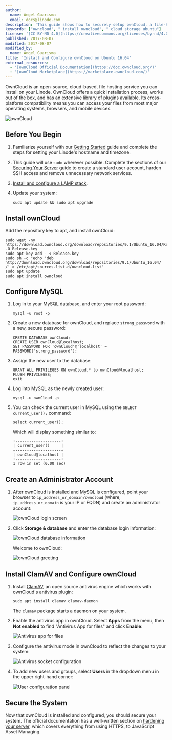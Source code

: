 ```yaml
---
author:
  name: Angel Guarisma
  email: docs@linode.com
description: 'This guide shows how to securely setup ownCloud, a file-hosting service that facilitates file sharing across multiple devices, on Ubuntu 16.04.'
keywords: ["owncloud", " install owncloud", " cloud storage ubuntu"]
license: '[CC BY-ND 4.0](https://creativecommons.org/licenses/by-nd/4.0)'
published: 2017-08-07
modified: 2017-08-07
modified_by:
  name: Angel Guarisma
title: 'Install and Configure ownCloud on Ubuntu 16.04'
external_resources:
  - '[ownCloud Official Documentation](https://doc.owncloud.org/)'
  - '[ownCloud Marketplace](https://marketplace.owncloud.com/)'
---
```



OwnCloud is an open-source, cloud-based, file hosting service you can install on your Linode. OwnCloud offers a quick installation process, works out of the box, and has an extensive library of plugins available. Its cross-platform compatibility means you can access your files from most major operating systems, browsers, and mobile devices. 

![ownCloud](/docs/assets/owncloud_ubuntu.jpg)

## Before You Begin

1.  Familiarize yourself with our [Getting Started](/docs/getting-started) guide and complete the steps for setting your Linode's hostname and timezone.

2.  This guide will use `sudo` wherever possible. Complete the sections of our [Securing Your Server](/docs/security/securing-your-server) guide to create a standard user account, harden SSH access and remove unnecessary network services.

3.  [Install and configure a LAMP stack](/docs/web-servers/lamp/install-lamp-stack-on-ubuntu-16-04).

4.  Update your system:

        sudo apt update && sudo apt upgrade

## Install ownCloud

Add the repository key to apt, and install ownCloud:

    sudo wget -nv https://download.owncloud.org/download/repositories/9.1/Ubuntu_16.04/Release.key -O Release.key
    sudo apt-key add - < Release.key
    sudo sh -c "echo 'deb http://download.owncloud.org/download/repositories/9.1/Ubuntu_16.04/ /' > /etc/apt/sources.list.d/owncloud.list"
    sudo apt update 
    sudo apt install owncloud

## Configure MySQL

1.  Log in to your MySQL database, and enter your root password: 

        mysql -u root -p

2.  Create a new database for ownCloud, and replace `strong_password` with a new, secure password:

        CREATE DATABASE ownCloud;
        CREATE USER ownCloud@localhost;
        SET PASSWORD FOR 'ownCloud'@'localhost' = PASSWORD('strong_password');

3.  Assign the new user to the database:

        GRANT ALL PRIVILEGES ON ownCloud.* to ownCloud@localhost;
        FLUSH PRIVILEGES;
        exit

4.  Log into MySQL as the newly created user:

        mysql -u ownCloud -p

5.  You can check the current user in MySQL using the `SELECT current_user();` command:

        select current_user();

    Which will display something similar to:

        +--------------------+
        | current_user()     |
        +--------------------+
        | ownCloud@localhost |
        +--------------------+
        1 row in set (0.00 sec)

## Create an Administrator Account
 
1. After ownCloud is installed and MySQL is configured, point your browser to `ip_address_or_domain/owncloud` (where, `ip_address_or_domain` is your IP or FQDN) and create an administrator account:

    ![ownCloud login screen](/docs/assets/ownCloud/login.png)

2.  Click **Storage & database** and enter the database login information:

    ![ownCloud database information](/docs/assets/ownCloud/dbinfo.png)

    Welcome to ownCloud:

    ![ownCloud greeting](/docs/assets/ownCloud/owncloud.png)

## Install ClamAV and Configure ownCloud

1.  Install [ClamAV](https://www.clamav.net/), an open source antivirus engine which works with ownCloud's antivirus plugin:

        sudo apt install clamav clamav-daemon

    The `clamav` package starts a daemon on your system.

2.  Enable the antivirus app in ownCloud. Select **Apps** from the menu, then **Not enabled** to find "Antivirus App for files" and click **Enable**:

    ![Antivirus app for files](/docs/assets/ownCloud/antivirus.png)

3.  Configure the antivirus mode in ownCloud to reflect the changes to your system:

    ![Antivirus socket configuration](/docs/assets/ownCloud/owncloud_socket.png)

4.  To add new users and groups, select **Users** in the dropdown menu in the upper right-hand corner:

    ![User configuration panel](/docs/assets/ownCloud/owncloudusers.png)

## Secure the System

Now that ownCloud is installed and configured, you should secure your system. The official documentation has a well-written section on [hardening your server](https://doc.owncloud.org/server/9.0/admin_manual/configuration_server/harden_server.html), which covers everything from using HTTPS, to JavaScript Asset Managing.
